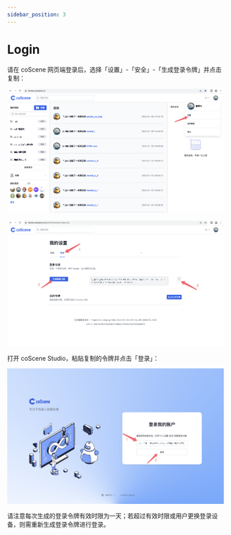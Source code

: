 ```yaml
---
sidebar_position: 3
---
```


# Login

请在 coScene 网页端登录后，选择「设置」-「安全」-「生成登录令牌」并点击复制：

![login-to-studio-1](../img/login-to-studio-1.png)

![login-to-studio-2](../img/login-to-studio-2.png)

打开 coScene Studio，粘贴复制的令牌并点击「登录」：

![login-to-studio-3](../img/login-to-studio-3.png)

请注意每次生成的登录令牌有效时限为一天；若超过有效时限或用户更换登录设备，则需重新生成登录令牌进行登录。
